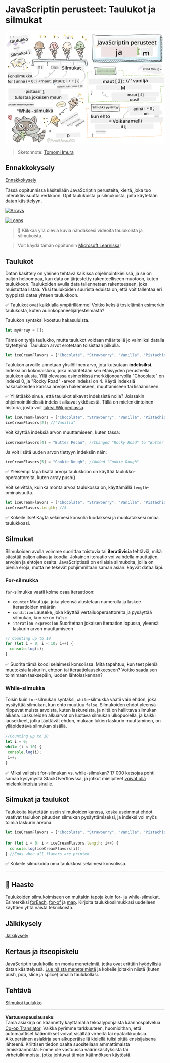 <!--
CO_OP_TRANSLATOR_METADATA:
{
  "original_hash": "3f7f87871312cf6cc12662da7d973182",
  "translation_date": "2025-08-27T20:15:58+00:00",
  "source_file": "2-js-basics/4-arrays-loops/README.md",
  "language_code": "fi"
}
-->
# JavaScriptin perusteet: Taulukot ja silmukat

![JavaScript Basics - Arrays](../../../../translated_images/webdev101-js-arrays.439d7528b8a294558d0e4302e448d193f8ad7495cc407539cc81f1afe904b470.fi.png)
> Sketchnote: [Tomomi Imura](https://twitter.com/girlie_mac)

## Ennakkokysely
[Ennakkokysely](https://ff-quizzes.netlify.app/web/quiz/13)

Tässä oppitunnissa käsitellään JavaScriptin perusteita, kieltä, joka tuo interaktiivisuutta verkkoon. Opit taulukoista ja silmukoista, joita käytetään datan käsittelyyn.

[![Arrays](https://img.youtube.com/vi/1U4qTyq02Xw/0.jpg)](https://youtube.com/watch?v=1U4qTyq02Xw "Arrays")

[![Loops](https://img.youtube.com/vi/Eeh7pxtTZ3k/0.jpg)](https://www.youtube.com/watch?v=Eeh7pxtTZ3k "Loops")

> 🎥 Klikkaa yllä olevia kuvia nähdäksesi videoita taulukoista ja silmukoista.

> Voit käydä tämän oppitunnin [Microsoft Learnissa](https://docs.microsoft.com/learn/modules/web-development-101-arrays/?WT.mc_id=academic-77807-sagibbon)!

## Taulukot

Datan käsittely on yleinen tehtävä kaikissa ohjelmointikielissä, ja se on paljon helpompaa, kun data on järjestetty rakenteelliseen muotoon, kuten taulukkoon. Taulukoiden avulla data tallennetaan rakenteeseen, joka muistuttaa listaa. Yksi taulukoiden suurista eduista on, että voit tallentaa eri tyyppistä dataa yhteen taulukkoon.

✅ Taulukot ovat kaikkialla ympärillämme! Voitko keksiä tosielämän esimerkin taulukosta, kuten aurinkopaneelijärjestelmästä?

Taulukon syntaksi koostuu hakasuluista.

```javascript
let myArray = [];
```

Tämä on tyhjä taulukko, mutta taulukot voidaan määritellä jo valmiiksi datalla täytettyinä. Taulukon arvot erotetaan toisistaan pilkulla.

```javascript
let iceCreamFlavors = ["Chocolate", "Strawberry", "Vanilla", "Pistachio", "Rocky Road"];
```

Taulukon arvoille annetaan yksilöllinen arvo, jota kutsutaan **indeksiksi**. Indeksi on kokonaisluku, joka määritetään sen etäisyyden perusteella taulukon alusta. Yllä olevassa esimerkissä merkkijonoarvolla "Chocolate" on indeksi 0, ja "Rocky Road" -arvon indeksi on 4. Käytä indeksiä hakasulkeiden kanssa arvojen hakemiseen, muuttamiseen tai lisäämiseen.

✅ Yllättääkö sinua, että taulukot alkavat indeksistä nolla? Joissakin ohjelmointikielissä indeksit alkavat ykkösestä. Tällä on mielenkiintoinen historia, josta voit [lukea Wikipediassa](https://en.wikipedia.org/wiki/Zero-based_numbering).

```javascript
let iceCreamFlavors = ["Chocolate", "Strawberry", "Vanilla", "Pistachio", "Rocky Road"];
iceCreamFlavors[2]; //"Vanilla"
```

Voit käyttää indeksiä arvon muuttamiseen, kuten tässä:

```javascript
iceCreamFlavors[4] = "Butter Pecan"; //Changed "Rocky Road" to "Butter Pecan"
```

Ja voit lisätä uuden arvon tiettyyn indeksiin näin:

```javascript
iceCreamFlavors[5] = "Cookie Dough"; //Added "Cookie Dough"
```

✅ Yleisempi tapa lisätä arvoja taulukkoon on käyttää taulukko-operaattoreita, kuten array.push()

Voit selvittää, kuinka monta arvoa taulukossa on, käyttämällä `length`-ominaisuutta.

```javascript
let iceCreamFlavors = ["Chocolate", "Strawberry", "Vanilla", "Pistachio", "Rocky Road"];
iceCreamFlavors.length; //5
```

✅ Kokeile itse! Käytä selaimesi konsolia luodaksesi ja muokataksesi omaa taulukkoasi.

## Silmukat

Silmukoiden avulla voimme suorittaa toistuvia tai **iteratiivisia** tehtäviä, mikä säästää paljon aikaa ja koodia. Jokainen iteraatio voi vaihdella muuttujien, arvojen ja ehtojen osalta. JavaScriptissä on erilaisia silmukoita, joilla on pieniä eroja, mutta ne tekevät pohjimmiltaan saman asian: käyvät dataa läpi.

### For-silmukka

`for`-silmukka vaatii kolme osaa iteraatioon:
- `counter` Muuttuja, joka yleensä alustetaan numerolla ja laskee iteraatioiden määrän
- `condition` Lauseke, joka käyttää vertailuoperaattoreita ja pysäyttää silmukan, kun se on `false`
- `iteration-expression` Suoritetaan jokaisen iteraation lopussa, yleensä laskurin arvon muuttamiseen
  
```javascript
// Counting up to 10
for (let i = 0; i < 10; i++) {
  console.log(i);
}
```

✅ Suorita tämä koodi selaimesi konsolissa. Mitä tapahtuu, kun teet pieniä muutoksia laskuriin, ehtoon tai iteraatiolausekkeeseen? Voitko saada sen toimimaan taaksepäin, luoden lähtölaskennan?

### While-silmukka

Toisin kuin `for`-silmukan syntaksi, `while`-silmukka vaatii vain ehdon, joka pysäyttää silmukan, kun ehto muuttuu `false`. Silmukoiden ehdot yleensä riippuvat muista arvoista, kuten laskureista, ja niitä on hallittava silmukan aikana. Laskureiden alkuarvot on luotava silmukan ulkopuolella, ja kaikki lausekkeet, jotka täyttävät ehdon, mukaan lukien laskurin muuttaminen, on ylläpidettävä silmukan sisällä.

```javascript
//Counting up to 10
let i = 0;
while (i < 10) {
 console.log(i);
 i++;
}
```

✅ Miksi valitsisit for-silmukan vs. while-silmukan? 17 000 katsojaa pohti samaa kysymystä StackOverflowssa, ja jotkut mielipiteet [voivat olla mielenkiintoisia sinulle](https://stackoverflow.com/questions/39969145/while-loops-vs-for-loops-in-javascript).

## Silmukat ja taulukot

Taulukoita käytetään usein silmukoiden kanssa, koska useimmat ehdot vaativat taulukon pituuden silmukan pysäyttämiseksi, ja indeksi voi myös toimia laskurin arvona.

```javascript
let iceCreamFlavors = ["Chocolate", "Strawberry", "Vanilla", "Pistachio", "Rocky Road"];

for (let i = 0; i < iceCreamFlavors.length; i++) {
  console.log(iceCreamFlavors[i]);
} //Ends when all flavors are printed
```

✅ Kokeile silmukoida oma taulukkosi selaimesi konsolissa.

---

## 🚀 Haaste

Taulukoiden silmukoimiseen on muitakin tapoja kuin for- ja while-silmukat. Esimerkiksi [forEach](https://developer.mozilla.org/docs/Web/JavaScript/Reference/Global_Objects/Array/forEach), [for-of](https://developer.mozilla.org/docs/Web/JavaScript/Reference/Statements/for...of) ja [map](https://developer.mozilla.org/docs/Web/JavaScript/Reference/Global_Objects/Array/map). Kirjoita taulukkosilmukkasi uudelleen käyttäen yhtä näistä tekniikoista.

## Jälkikysely
[Jälkikysely](https://ff-quizzes.netlify.app/web/quiz/14)

## Kertaus ja itseopiskelu

JavaScriptin taulukoilla on monia menetelmiä, jotka ovat erittäin hyödyllisiä datan käsittelyssä. [Lue näistä menetelmistä](https://developer.mozilla.org/docs/Web/JavaScript/Reference/Global_Objects/Array) ja kokeile joitakin niistä (kuten push, pop, slice ja splice) omalla taulukollasi.

## Tehtävä

[Silmukoi taulukko](assignment.md)

---

**Vastuuvapauslauseke**:  
Tämä asiakirja on käännetty käyttämällä tekoälypohjaista käännöspalvelua [Co-op Translator](https://github.com/Azure/co-op-translator). Vaikka pyrimme tarkkuuteen, huomioithan, että automaattiset käännökset voivat sisältää virheitä tai epätarkkuuksia. Alkuperäinen asiakirja sen alkuperäisellä kielellä tulisi pitää ensisijaisena lähteenä. Kriittisen tiedon osalta suositellaan ammattimaista ihmiskäännöstä. Emme ole vastuussa väärinkäsityksistä tai virhetulkinnoista, jotka johtuvat tämän käännöksen käytöstä.